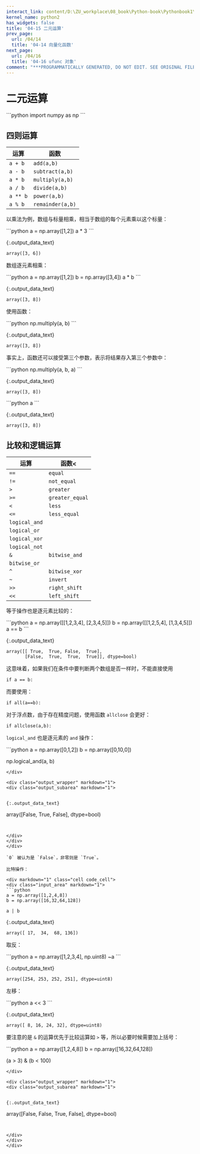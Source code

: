 ```yaml
---
interact_link: content/D:\ZU_workplace\08_book\Python-book\Pythonbook1\content\04/15.ipynb
kernel_name: python2
has_widgets: false
title: '04-15 二元运算'
prev_page:
  url: /04/14
  title: '04-14 向量化函数'
next_page:
  url: /04/16
  title: '04-16 ufunc 对象'
comment: "***PROGRAMMATICALLY GENERATED, DO NOT EDIT. SEE ORIGINAL FILES IN /content***"
---
```


# 二元运算

<div markdown="1" class="cell code_cell">
<div class="input_area" markdown="1">
```python
import numpy as np
```
</div>

</div>

## 四则运算

运算|函数
--- | --- 
`a + b` | `add(a,b)`
`a - b` | `subtract(a,b)`
`a * b` | `multiply(a,b)`
`a / b` | `divide(a,b)`
`a ** b` | `power(a,b)`
`a % b` | `remainder(a,b)`

以乘法为例，数组与标量相乘，相当于数组的每个元素乘以这个标量：

<div markdown="1" class="cell code_cell">
<div class="input_area" markdown="1">
```python
a = np.array([1,2])
a * 3
```
</div>

<div class="output_wrapper" markdown="1">
<div class="output_subarea" markdown="1">


{:.output_data_text}
```
array([3, 6])
```


</div>
</div>
</div>

数组逐元素相乘：

<div markdown="1" class="cell code_cell">
<div class="input_area" markdown="1">
```python
a = np.array([1,2])
b = np.array([3,4])
a * b
```
</div>

<div class="output_wrapper" markdown="1">
<div class="output_subarea" markdown="1">


{:.output_data_text}
```
array([3, 8])
```


</div>
</div>
</div>

使用函数：

<div markdown="1" class="cell code_cell">
<div class="input_area" markdown="1">
```python
np.multiply(a, b)
```
</div>

<div class="output_wrapper" markdown="1">
<div class="output_subarea" markdown="1">


{:.output_data_text}
```
array([3, 8])
```


</div>
</div>
</div>

事实上，函数还可以接受第三个参数，表示将结果存入第三个参数中：

<div markdown="1" class="cell code_cell">
<div class="input_area" markdown="1">
```python
np.multiply(a, b, a)
```
</div>

<div class="output_wrapper" markdown="1">
<div class="output_subarea" markdown="1">


{:.output_data_text}
```
array([3, 8])
```


</div>
</div>
</div>

<div markdown="1" class="cell code_cell">
<div class="input_area" markdown="1">
```python
a
```
</div>

<div class="output_wrapper" markdown="1">
<div class="output_subarea" markdown="1">


{:.output_data_text}
```
array([3, 8])
```


</div>
</div>
</div>

## 比较和逻辑运算

运算|函数<
--- | --- 
`==` | `equal`
`!=` | `not_equal`
`>` | `greater`
`>=` | `greater_equal`
`<` | `less`
`<=` | `less_equal`
| `logical_and`
| `logical_or`
| `logical_xor`
| `logical_not`
`&` | `bitwise_and`
 | `bitwise_or`
`^` | `bitwise_xor`
`~` | `invert`
`>>` | `right_shift`
`<<` | `left_shift`

等于操作也是逐元素比较的：

<div markdown="1" class="cell code_cell">
<div class="input_area" markdown="1">
```python
a = np.array([[1,2,3,4],
              [2,3,4,5]])
b = np.array([[1,2,5,4],
              [1,3,4,5]])
a == b
```
</div>

<div class="output_wrapper" markdown="1">
<div class="output_subarea" markdown="1">


{:.output_data_text}
```
array([[ True,  True, False,  True],
       [False,  True,  True,  True]], dtype=bool)
```


</div>
</div>
</div>

这意味着，如果我们在条件中要判断两个数组是否一样时，不能直接使用

    if a == b:

而要使用：

    if all(a==b):

对于浮点数，由于存在精度问题，使用函数 `allclose` 会更好：

    if allclose(a,b):

`logical_and` 也是逐元素的 `and` 操作：

<div markdown="1" class="cell code_cell">
<div class="input_area" markdown="1">
```python
a = np.array([0,1,2])
b = np.array([0,10,0])

np.logical_and(a, b)
```
</div>

<div class="output_wrapper" markdown="1">
<div class="output_subarea" markdown="1">


{:.output_data_text}
```
array([False,  True, False], dtype=bool)
```


</div>
</div>
</div>

`0` 被认为是 `False`，非零则是 `True`。

比特操作：

<div markdown="1" class="cell code_cell">
<div class="input_area" markdown="1">
```python
a = np.array([1,2,4,8])
b = np.array([16,32,64,128])

a | b
```
</div>

<div class="output_wrapper" markdown="1">
<div class="output_subarea" markdown="1">


{:.output_data_text}
```
array([ 17,  34,  68, 136])
```


</div>
</div>
</div>

取反：

<div markdown="1" class="cell code_cell">
<div class="input_area" markdown="1">
```python
a = np.array([1,2,3,4], np.uint8)
~a
```
</div>

<div class="output_wrapper" markdown="1">
<div class="output_subarea" markdown="1">


{:.output_data_text}
```
array([254, 253, 252, 251], dtype=uint8)
```


</div>
</div>
</div>

左移：

<div markdown="1" class="cell code_cell">
<div class="input_area" markdown="1">
```python
a << 3
```
</div>

<div class="output_wrapper" markdown="1">
<div class="output_subarea" markdown="1">


{:.output_data_text}
```
array([ 8, 16, 24, 32], dtype=uint8)
```


</div>
</div>
</div>

要注意的是 `&` 的运算优先于比较运算如 `>` 等，所以必要时候需要加上括号：

<div markdown="1" class="cell code_cell">
<div class="input_area" markdown="1">
```python
a = np.array([1,2,4,8])
b = np.array([16,32,64,128])

(a > 3) & (b < 100)
```
</div>

<div class="output_wrapper" markdown="1">
<div class="output_subarea" markdown="1">


{:.output_data_text}
```
array([False, False,  True, False], dtype=bool)
```


</div>
</div>
</div>
